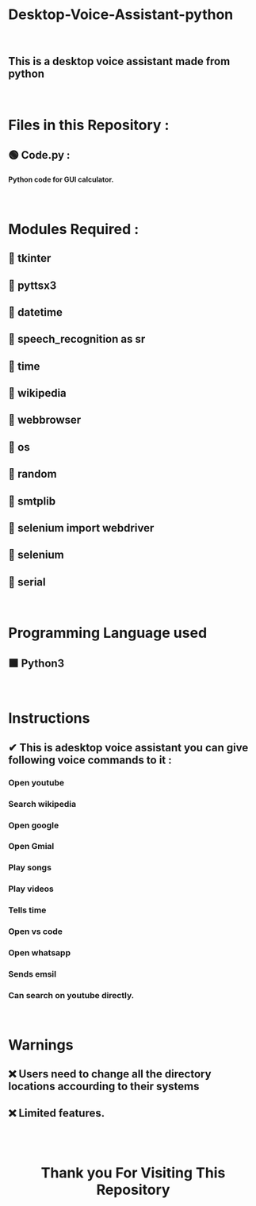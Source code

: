 # Desktop-Voice-Assistant-python
<br>

##  This is a desktop voice assistant made from python

<br>

# Files in this Repository :

## 🟢 Code.py :  

####   Python code for GUI calculator. 

<br>

# Modules Required :

## 🔶 tkinter
## 🔶 pyttsx3
## 🔶 datetime
## 🔶 speech_recognition as sr
## 🔶 time
## 🔶 wikipedia
## 🔶 webbrowser
## 🔶 os
## 🔶 random
## 🔶 smtplib
## 🔶 selenium import webdriver
## 🔶 selenium
## 🔶 serial

<br>


# Programming Language used

## 🟩 Python3


<br>


# Instructions 

## ✔ This is adesktop voice assistant you can give following voice commands to it :
###        Open youtube
###        Search wikipedia
###        Open google
###        Open Gmial
###        Play songs
###        Play videos
###        Tells time
###        Open vs code
###        Open whatsapp
###        Sends emsil
###        Can search on youtube directly.






<br>

# Warnings 

 
## ❌ Users need to change all the directory locations accourding to their systems
## ❌ Limited features.

<br> <br>

<div align = "center">
 
# Thank you For Visiting This Repository 

  <div>

